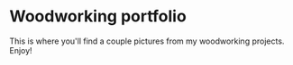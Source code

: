 # Woodworking portfolio

This is where you'll find a couple pictures from my woodworking projects. Enjoy!
